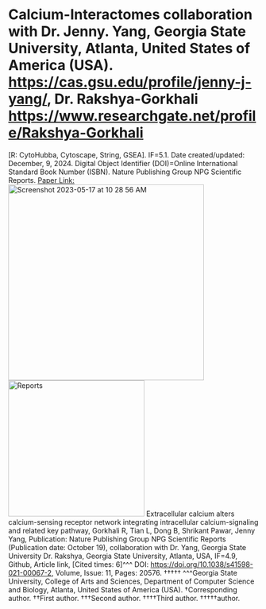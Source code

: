 # Calcium-Interactomes collaboration with Dr. Jenny. Yang, Georgia State University, Atlanta, United States of America (USA). https://cas.gsu.edu/profile/jenny-j-yang/, Dr. Rakshya-Gorkhali https://www.researchgate.net/profile/Rakshya-Gorkhali
[R: CytoHubba, Cytoscape, String, GSEA]. IF=5.1. Date created/updated: December, 9, 2024. Digital Object Identifier (DOI)=Online International Standard Book Number (ISBN).
Nature Publishing Group NPG Scientific Reports. [Paper Link:](https://www.nature.com/articles/s41598-021-00067-2#citeas)
<img width="394" alt="Screenshot 2023-05-17 at 10 28 56 AM" src="https://github.com/spawar2/Calcium-Interactomes/assets/25118302/88b2eb27-9afb-428c-8160-61abba774be5">
<img width="274" alt="Reports" src="https://github.com/spawar2/Calcium-Interactomes/assets/25118302/bf5cc3aa-3010-4a2b-a02e-fbe10729bd68">
Extracellular calcium alters calcium-sensing receptor network integrating intracellular calcium-signaling and related key pathway, Gorkhali R, Tian L, Dong B, Shrikant Pawar, Jenny Yang, Publication: Nature Publishing Group NPG Scientific Reports (Publication date: October 19), collaboration with Dr. Yang, Georgia State University Dr. Rakshya, Georgia State University, Atlanta, USA, IF=4.9, Github, Article link, [Cited times: 6]^^^ DOI: https://doi.org/10.1038/s41598-021-00067-2, Volume, Issue: 11, Pages: 20576.
††††† ^^^Georgia State University, College of Arts and Sciences, Department of Computer Science and Biology, Atlanta, United States of America (USA). 
†Corresponding author. ††First author. †††Second author. ††††Third author. †††††author.
